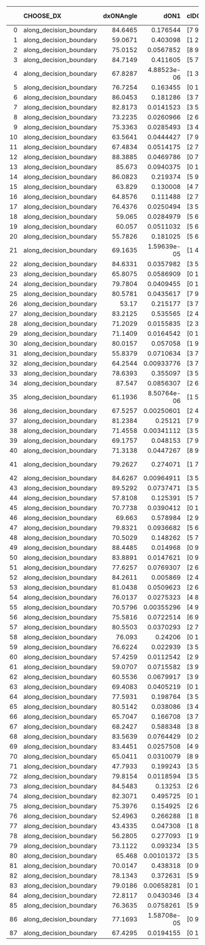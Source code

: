 |    | CHOOSE_DX               |   dxONAngle |        dON1 | cIDON1   |   dON_patch_1 |   nTON |         dON |   dxOFFAngle |       dOFF1 | cIDOFF1   |   dOFF_patch_1 |   nTOFF |        dOFF | SUCCESS   |   nExp |   dual_point_id |   subpoint_time_seconds |   total_execution_time |       logp |        dOFF/dON | Vote dOFF>dON   |
|---:|:------------------------|------------:|------------:|:---------|--------------:|-------:|------------:|-------------:|------------:|:----------|---------------:|--------:|------------:|:----------|-------:|----------------:|------------------------:|-----------------------:|-----------:|----------------:|:----------------|
|  0 | along_decision_boundary |     84.6465 | 0.176544    | [7 9]    |   0.176544    |      1 | 0.176544    |      84.3658 | 0.0100574   | [7 9]     |    0.0100574   |       1 | 0.0100574   | False     |      1 |               3 |                2.39123  |                 5.4122 |  0         |     0.0569683   | False           |
|  1 | along_decision_boundary |     59.0671 | 0.403098    | [1 2]    |   0.403098    |      1 | 0.403098    |      73.3586 | 0.0336417   | [0 2]     |    0.0336417   |       1 | 0.0336417   | False     |      2 |               9 |                2.46979  |                10.9915 | -0.5       |     0.0834578   | False           |
|  2 | along_decision_boundary |     75.0152 | 0.0567852   | [8 9]    |   0.0567852   |      1 | 0.0567852   |      86.7187 | 0.0520951   | [8 9]     |    0.0520951   |       1 | 0.0520951   | False     |      3 |              10 |                1.00826  |                12.0097 | -1         |     0.917407    | False           |
|  3 | along_decision_boundary |     84.7149 | 0.411605    | [5 7]    |   0.411605    |      1 | 0.411605    |      60.6592 | 0.0124077   | [5 7]     |    0.0124077   |       1 | 0.0124077   | False     |      4 |              13 |                4.84987  |                18.389  | -1.5       |     0.0301448   | False           |
|  4 | along_decision_boundary |     67.8287 | 4.88523e-06 | [1 3]    |   4.88523e-06 |      1 | 4.88523e-06 |      81.8868 | 0.0405116   | [0 3]     |    0.0405116   |       1 | 0.0405116   | True      |      5 |              16 |                1.0299   |                24.1214 | -2         |  8292.67        | True            |
|  5 | along_decision_boundary |     76.7254 | 0.163455    | [0 1]    |   0.163455    |      1 | 0.163455    |      78.9634 | 0.0499958   | [0 1]     |    0.0499958   |       1 | 0.0499958   | False     |      6 |              17 |                1.72812  |                25.8546 | -0.9       |     0.305869    | False           |
|  6 | along_decision_boundary |     86.0453 | 0.181286    | [3 7]    |   0.181286    |      1 | 0.181286    |      79.1593 | 0.141989    | [3 7]     |    0.141989    |       1 | 0.141989    | False     |      7 |              18 |                3.83289  |                29.6924 | -1.33333   |     0.78323     | False           |
|  7 | along_decision_boundary |     82.8173 | 0.0141523   | [3 5]    |   0.0141523   |      1 | 0.0141523   |      79.7811 | 0.399483    | [3 5]     |    0.399483    |       1 | 0.399483    | True      |      8 |              19 |                4.30976  |                34.0091 | -1.78571   |    28.2274      | True            |
|  8 | along_decision_boundary |     73.2235 | 0.0260966   | [2 6]    |   0.0260966   |      1 | 0.0260966   |      70.4092 | 0.114154    | [2 6]     |    0.114154    |       1 | 0.114154    | True      |      9 |              26 |                2.2456   |                39.3149 | -1         |     4.37429     | True            |
|  9 | along_decision_boundary |     75.3363 | 0.0285493   | [3 4]    |   0.0285493   |      1 | 0.0285493   |      79.8317 | 0.320236    | [3 4]     |    0.320236    |       1 | 0.320236    | True      |     10 |              27 |                2.25105  |                41.5709 | -0.5       |    11.217       | True            |
| 10 | along_decision_boundary |     63.5641 | 0.0444427   | [7 9]    |   0.0444427   |      1 | 0.0444427   |      72.757  | 0.078269    | [7 9]     |    0.078269    |       1 | 0.078269    | True      |     11 |              28 |                1.90618  |                43.4811 | -0.2       |     1.76112     | True            |
| 11 | along_decision_boundary |     67.4834 | 0.0514175   | [2 7]    |   0.0514175   |      1 | 0.0514175   |      66.7922 | 0.30916     | [2 7]     |    0.30916     |       1 | 0.30916     | True      |     12 |              30 |                2.69968  |                46.2258 | -0.0454545 |     6.01273     | True            |
| 12 | along_decision_boundary |     88.3885 | 0.0469786   | [0 7]    |   0.0469786   |      1 | 0.0469786   |      82.5984 | 0.123156    | [1 7]     |    0.123156    |       1 | 0.123156    | True      |     13 |              32 |                1.63291  |                50.9748 | -0         |     2.62154     | True            |
| 13 | along_decision_boundary |     85.673  | 0.0940375   | [0 1]    |   0.0940375   |      1 | 0.0940375   |      78.9797 | 0.240441    | [0 1]     |    0.240441    |       1 | 0.240441    | True      |     14 |              34 |                4.74039  |                55.7726 | -0.0384615 |     2.55686     | True            |
| 14 | along_decision_boundary |     86.0823 | 0.219374    | [5 9]    |   0.219374    |      1 | 0.219374    |      77.6862 | 0.754722    | [5 9]     |    0.754722    |       1 | 0.754722    | True      |     15 |              36 |                4.68216  |                60.4962 | -0.142857  |     3.44034     | True            |
| 15 | along_decision_boundary |     63.829  | 0.130008    | [4 7]    |   0.130008    |      1 | 0.130008    |      45.0188 | 0.195692    | [4 7]     |    0.195692    |       1 | 0.195692    | True      |     16 |              40 |                3.49608  |                66.4551 | -0.3       |     1.50523     | True            |
| 16 | along_decision_boundary |     64.8576 | 0.111488    | [2 7]    |   0.111488    |      1 | 0.111488    |      69.9225 | 0.0680681   | [2 7]     |    0.0680681   |       1 | 0.0680681   | False     |     17 |              47 |                1.30146  |                78.5733 | -0.5       |     0.61054     | False           |
| 17 | along_decision_boundary |     76.4376 | 0.0250494   | [3 5]    |   0.0250494   |      1 | 0.0250494   |      76.62   | 0.119516    | [3 5]     |    0.119516    |       1 | 0.119516    | True      |     18 |              48 |                3.18743  |                81.7658 | -0.264706  |     4.77123     | True            |
| 18 | along_decision_boundary |     59.065  | 0.0284979   | [5 6]    |   0.0284979   |      1 | 0.0284979   |      58.1229 | 0.0150608   | [5 6]     |    0.0150608   |       1 | 0.0150608   | False     |     19 |              49 |                1.14604  |                82.9178 | -0.444444  |     0.528487    | False           |
| 19 | along_decision_boundary |     60.057  | 0.0511032   | [5 6]    |   0.0511032   |      1 | 0.0511032   |      62.6944 | 0.0037578   | [5 6]     |    0.0037578   |       1 | 0.0037578   | False     |     20 |              50 |                1.42755  |                84.3543 | -0.236842  |     0.0735336   | False           |
| 20 | along_decision_boundary |     55.7826 | 0.181025    | [5 6]    |   0.181025    |      1 | 0.181025    |      58.7514 | 0.0110016   | [5 6]     |    0.0110016   |       1 | 0.0110016   | False     |     21 |              51 |                3.34071  |                87.7036 | -0.1       |     0.0607742   | False           |
| 21 | along_decision_boundary |     69.1635 | 1.59639e-05 | [1 4]    |   1.59639e-05 |      1 | 1.59639e-05 |      77.0838 | 0.0800442   | [0 4]     |    0.0800442   |       1 | 0.0800442   | True      |     22 |              53 |                1.44739  |                89.1965 | -0.0238095 |  5014.09        | True            |
| 22 | along_decision_boundary |     84.6331 | 0.0357982   | [3 5]    |   0.0357982   |      1 | 0.0357982   |      77.8871 | 0.079644    | [3 5]     |    0.079644    |       1 | 0.079644    | True      |     23 |              54 |                3.40877  |                92.6102 | -0.0909091 |     2.2248      | True            |
| 23 | along_decision_boundary |     65.8075 | 0.0586909   | [0 1]    |   0.0586909   |      1 | 0.0586909   |      68.0877 | 0.0306256   | [0 1]     |    0.0306256   |       1 | 0.0306256   | False     |     24 |              58 |                1.30536  |                97.0937 | -0.195652  |     0.521813    | False           |
| 24 | along_decision_boundary |     79.7804 | 0.0409455   | [0 1]    |   0.0409455   |      1 | 0.0409455   |      84.421  | 0.221125    | [0 1]     |    0.221125    |       1 | 0.221125    | True      |     25 |              59 |                1.47523  |                98.576  | -0.0833333 |     5.40048     | True            |
| 25 | along_decision_boundary |     80.5781 | 0.0435617   | [7 9]    |   0.0435617   |      1 | 0.0435617   |      83.0872 | 0.684967    | [7 9]     |    0.684967    |       1 | 0.684967    | True      |     26 |              61 |                4.02601  |               104.732  | -0.18      |    15.7241      | True            |
| 26 | along_decision_boundary |     53.17   | 0.215177    | [3 7]    |   0.215177    |      1 | 0.215177    |      74.6652 | 0.0573376   | [3 7]     |    0.0573376   |       1 | 0.0573376   | False     |     27 |              65 |                2.17711  |               111.287  | -0.307692  |     0.266467    | False           |
| 27 | along_decision_boundary |     83.2125 | 0.535565    | [2 4]    |   0.535565    |      1 | 0.535565    |      71.8823 | 0.0292776   | [2 4]     |    0.0292776   |       1 | 0.0292776   | False     |     28 |              66 |                3.30886  |               114.603  | -0.166667  |     0.0546668   | False           |
| 28 | along_decision_boundary |     71.2029 | 0.0155835   | [2 3]    |   0.0155835   |      1 | 0.0155835   |      63.6895 | 0.0557271   | [2 3]     |    0.0557271   |       1 | 0.0557271   | True      |     29 |              69 |                1.26137  |               115.948  | -0.0714286 |     3.57604     | True            |
| 29 | along_decision_boundary |     71.1409 | 0.0164542   | [0 1]    |   0.0164542   |      1 | 0.0164542   |      72.8017 | 0.0558695   | [0 1]     |    0.0558695   |       1 | 0.0558695   | True      |     30 |              72 |                1.22638  |               117.266  | -0.155172  |     3.39547     | True            |
| 30 | along_decision_boundary |     80.0157 | 0.057058    | [1 9]    |   0.057058    |      1 | 0.057058    |      81.1085 | 0.134277    | [0 9]     |    0.134277    |       1 | 0.134277    | True      |     31 |              73 |                2.76627  |               120.037  | -0.266667  |     2.35334     | True            |
| 31 | along_decision_boundary |     55.8379 | 0.0710634   | [3 7]    |   0.0710634   |      1 | 0.0710634   |      65.3285 | 0.0658561   | [3 7]     |    0.0658561   |       1 | 0.0658561   | False     |     32 |              79 |                1.41558  |               127.396  | -0.403226  |     0.926723    | False           |
| 32 | along_decision_boundary |     64.2544 | 0.00933776  | [3 7]    |   0.00933776  |      1 | 0.00933776  |      86.1172 | 0.0497466   | [3 7]     |    0.0497466   |       1 | 0.0497466   | True      |     33 |              80 |                1.13474  |               128.539  | -0.25      |     5.32747     | True            |
| 33 | along_decision_boundary |     78.6393 | 0.355097    | [3 5]    |   0.355097    |      1 | 0.355097    |      74.6196 | 0.132026    | [3 5]     |    0.132026    |       1 | 0.132026    | False     |     34 |              81 |                3.68861  |               132.235  | -0.378788  |     0.371802    | False           |
| 34 | along_decision_boundary |     87.547  | 0.0856307   | [2 6]    |   0.0856307   |      1 | 0.0856307   |      69.4069 | 0.0113523   | [2 6]     |    0.0113523   |       1 | 0.0113523   | False     |     35 |              83 |                2.03955  |               134.329  | -0.235294  |     0.132573    | False           |
| 35 | along_decision_boundary |     61.1936 | 8.50764e-06 | [1 5]    |   8.50764e-06 |      1 | 8.50764e-06 |      74.6174 | 0.331229    | [0 5]     |    0.331229    |       1 | 0.331229    | True      |     36 |              84 |                1.65879  |               135.994  | -0.128571  | 38933.1         | True            |
| 36 | along_decision_boundary |     67.5257 | 0.00250601  | [2 4]    |   0.00250601  |      1 | 0.00250601  |      68.0904 | 0.0100133   | [2 4]     |    0.0100133   |       1 | 0.0100133   | True      |     37 |              85 |                1.14177  |               137.14   | -0.222222  |     3.99569     | True            |
| 37 | along_decision_boundary |     81.2384 | 0.25121     | [7 9]    |   0.25121     |      1 | 0.25121     |      71.3825 | 0.208391    | [7 9]     |    0.208391    |       1 | 0.208391    | False     |     38 |              86 |                5.1608   |               142.308  | -0.337838  |     0.82955     | False           |
| 38 | along_decision_boundary |     71.4558 | 0.00341112  | [3 5]    |   0.00341112  |      1 | 0.00341112  |      72.0611 | 0.0190445   | [3 5]     |    0.0190445   |       1 | 0.0190445   | True      |     39 |              88 |                1.05016  |               145.236  | -0.210526  |     5.58305     | True            |
| 39 | along_decision_boundary |     69.1757 | 0.048153    | [7 9]    |   0.048153    |      1 | 0.048153    |      67.0163 | 0.053224    | [7 9]     |    0.053224    |       1 | 0.053224    | True      |     40 |              89 |                1.83175  |               147.075  | -0.320513  |     1.10531     | True            |
| 40 | along_decision_boundary |     71.3138 | 0.0447267   | [8 9]    |   0.0447267   |      1 | 0.0447267   |      83.5082 | 0.0423608   | [8 9]     |    0.0423608   |       1 | 0.0423608   | False     |     41 |              92 |                1.06264  |               148.24   | -0.45      |     0.947104    | False           |
| 41 | along_decision_boundary |     79.2627 | 0.274071    | [1 7]    |   0.274071    |      1 | 0.274071    |      81.3807 | 2.07415e-05 | [0 7]     |    2.07415e-05 |       1 | 2.07415e-05 | False     |     42 |              95 |                2.2106   |               150.565  | -0.304878  |     7.56796e-05 | False           |
| 42 | along_decision_boundary |     84.6267 | 0.00964911  | [3 5]    |   0.00964911  |      1 | 0.00964911  |      88.7927 | 0.0262029   | [3 5]     |    0.0262029   |       1 | 0.0262029   | True      |     43 |              96 |                1.17778  |               151.751  | -0.190476  |     2.71557     | True            |
| 43 | along_decision_boundary |     89.5292 | 0.0737471   | [3 5]    |   0.0737471   |      1 | 0.0737471   |      75.8664 | 0.0157443   | [3 5]     |    0.0157443   |       1 | 0.0157443   | False     |     44 |              97 |                1.06649  |               152.83   | -0.290698  |     0.213491    | False           |
| 44 | along_decision_boundary |     57.8108 | 0.125391    | [5 7]    |   0.125391    |      1 | 0.125391    |      73.6829 | 0.120981    | [5 7]     |    0.120981    |       1 | 0.120981    | False     |     45 |              98 |                2.50528  |               155.342  | -0.181818  |     0.96483     | False           |
| 45 | along_decision_boundary |     70.7738 | 0.0390412   | [0 1]    |   0.0390412   |      1 | 0.0390412   |      66.4685 | 0.103539    | [0 1]     |    0.103539    |       1 | 0.103539    | True      |     46 |             104 |                1.92059  |               168.177  | -0.1       |     2.65205     | True            |
| 46 | along_decision_boundary |     69.663  | 0.578984    | [2 9]    |   0.578984    |      1 | 0.578984    |      63.439  | 0.252821    | [2 9]     |    0.252821    |       1 | 0.252821    | False     |     47 |             109 |                3.25741  |               173.564  | -0.173913  |     0.436662    | False           |
| 47 | along_decision_boundary |     79.8321 | 0.0936682   | [5 6]    |   0.0936682   |      1 | 0.0936682   |      84.0593 | 0.11215     | [5 6]     |    0.11215     |       1 | 0.11215     | True      |     48 |             110 |                1.81683  |               175.387  | -0.0957447 |     1.19731     | True            |
| 48 | along_decision_boundary |     70.5029 | 0.148262    | [5 7]    |   0.148262    |      1 | 0.148262    |      64.2943 | 0.377788    | [5 7]     |    0.377788    |       1 | 0.377788    | True      |     49 |             111 |                3.24684  |               178.641  | -0.166667  |     2.54811     | True            |
| 49 | along_decision_boundary |     88.4485 | 0.014968    | [0 9]    |   0.014968    |      1 | 0.014968    |      68.7774 | 0.0258812   | [1 9]     |    0.0258812   |       1 | 0.0258812   | True      |     50 |             112 |                1.37373  |               180.022  | -0.255102  |     1.7291      | True            |
| 50 | along_decision_boundary |     83.8891 | 0.0147621   | [0 9]    |   0.0147621   |      1 | 0.0147621   |      69.8198 | 0.0479125   | [1 9]     |    0.0479125   |       1 | 0.0479125   | True      |     51 |             113 |                1.316    |               181.343  | -0.36      |     3.24565     | True            |
| 51 | along_decision_boundary |     77.6257 | 0.0769307   | [2 6]    |   0.0769307   |      1 | 0.0769307   |      76.3837 | 0.324855    | [2 6]     |    0.324855    |       1 | 0.324855    | True      |     52 |             114 |                3.19028  |               184.542  | -0.480392  |     4.2227      | True            |
| 52 | along_decision_boundary |     84.2611 | 0.005869    | [2 4]    |   0.005869    |      1 | 0.005869    |      82.6402 | 0.0645438   | [2 4]     |    0.0645438   |       1 | 0.0645438   | True      |     53 |             119 |                2.1611   |               196.716  | -0.615385  |    10.9974      | True            |
| 53 | along_decision_boundary |     81.0438 | 0.0509623   | [2 6]    |   0.0509623   |      1 | 0.0509623   |      77.8001 | 0.116006    | [2 6]     |    0.116006    |       1 | 0.116006    | True      |     54 |             120 |                3.40201  |               200.126  | -0.764151  |     2.2763      | True            |
| 54 | along_decision_boundary |     76.0137 | 0.0275323   | [4 8]    |   0.0275323   |      1 | 0.0275323   |      73.0412 | 0.123863    | [4 8]     |    0.123863    |       1 | 0.123863    | True      |     55 |             121 |                1.34356  |               201.478  | -0.925926  |     4.49882     | True            |
| 55 | along_decision_boundary |     70.5796 | 0.00355296  | [4 9]    |   0.00355296  |      1 | 0.00355296  |      79.1601 | 0.00808984  | [4 9]     |    0.00808984  |       1 | 0.00808984  | True      |     56 |             123 |                0.958666 |               203.616  | -1.1       |     2.27693     | True            |
| 56 | along_decision_boundary |     75.5816 | 0.0722514   | [6 9]    |   0.0722514   |      1 | 0.0722514   |      77.9361 | 0.505301    | [6 9]     |    0.505301    |       1 | 0.505301    | True      |     57 |             124 |                6.19049  |               209.811  | -1.28571   |     6.99365     | True            |
| 57 | along_decision_boundary |     80.5503 | 0.0370293   | [2 7]    |   0.0370293   |      1 | 0.0370293   |      87.87   | 0.0688321   | [2 7]     |    0.0688321   |       1 | 0.0688321   | True      |     58 |             125 |                2.25996  |               212.082  | -1.48246   |     1.85886     | True            |
| 58 | along_decision_boundary |     76.093  | 0.24206     | [0 1]    |   0.24206     |      1 | 0.24206     |      75.7212 | 0.520232    | [0 1]     |    0.520232    |       1 | 0.520232    | True      |     59 |             126 |                5.51736  |               217.605  | -1.68966   |     2.14918     | True            |
| 59 | along_decision_boundary |     76.6224 | 0.022939    | [3 5]    |   0.022939    |      1 | 0.022939    |      75.4803 | 0.334002    | [3 5]     |    0.334002    |       1 | 0.334002    | True      |     60 |             127 |                1.82737  |               219.438  | -1.90678   |    14.5605      | True            |
| 60 | along_decision_boundary |     57.4259 | 0.0112542   | [2 9]    |   0.0112542   |      1 | 0.0112542   |      71.1606 | 0.0881506   | [2 9]     |    0.0881506   |       1 | 0.0881506   | True      |     61 |             129 |                1.96588  |               221.453  | -2.13333   |     7.83267     | True            |
| 61 | along_decision_boundary |     59.0707 | 0.0715582   | [3 9]    |   0.0715582   |      1 | 0.0715582   |      81.7533 | 0.155393    | [3 9]     |    0.155393    |       1 | 0.155393    | True      |     62 |             130 |                1.80796  |               223.268  | -2.36885   |     2.17156     | True            |
| 62 | along_decision_boundary |     60.5536 | 0.0679917   | [3 9]    |   0.0679917   |      1 | 0.0679917   |      83.6441 | 0.187273    | [3 9]     |    0.187273    |       1 | 0.187273    | True      |     63 |             131 |                1.38039  |               224.655  | -2.6129    |     2.75435     | True            |
| 63 | along_decision_boundary |     69.4083 | 0.0405219   | [0 1]    |   0.0405219   |      1 | 0.0405219   |      59.3657 | 0.045697    | [0 1]     |    0.045697    |       1 | 0.045697    | True      |     64 |             133 |                1.9917   |               228.709  | -2.86508   |     1.12771     | True            |
| 64 | along_decision_boundary |     77.5931 | 0.198764    | [3 5]    |   0.198764    |      1 | 0.198764    |      73.9832 | 0.0733361   | [3 5]     |    0.0733361   |       1 | 0.0733361   | False     |     65 |             134 |                2.39628  |               231.11   | -3.125     |     0.368961    | False           |
| 65 | along_decision_boundary |     80.5142 | 0.038086    | [3 4]    |   0.038086    |      1 | 0.038086    |      89.5442 | 0.0826524   | [3 4]     |    0.0826524   |       1 | 0.0826524   | True      |     66 |             135 |                0.957075 |               232.073  | -2.77692   |     2.17015     | True            |
| 66 | along_decision_boundary |     65.7047 | 0.166708    | [3 7]    |   0.166708    |      1 | 0.166708    |      53.3518 | 0.435678    | [3 7]     |    0.435678    |       1 | 0.435678    | True      |     67 |             136 |                3.69566  |               235.779  | -3.0303    |     2.61341     | True            |
| 67 | along_decision_boundary |     68.2427 | 0.588348    | [3 8]    |   0.588348    |      1 | 0.588348    |      59.0081 | 0.281571    | [3 8]     |    0.281571    |       1 | 0.281571    | False     |     68 |             137 |                5.44939  |               241.235  | -3.29104   |     0.478579    | False           |
| 68 | along_decision_boundary |     83.5639 | 0.0764429   | [0 2]    |   0.0764429   |      1 | 0.0764429   |      63.5517 | 0.0610292   | [1 2]     |    0.0610292   |       1 | 0.0610292   | False     |     69 |             138 |                2.16616  |               243.411  | -2.94118   |     0.798363    | False           |
| 69 | along_decision_boundary |     83.4451 | 0.0257508   | [4 9]    |   0.0257508   |      1 | 0.0257508   |      82.5089 | 1.56374     | [4 9]     |    1.56374     |       1 | 1.56374     | True      |     70 |             144 |                6.06473  |               256.013  | -2.61594   |    60.7257      | True            |
| 70 | along_decision_boundary |     65.0411 | 0.0310079   | [8 9]    |   0.0310079   |      1 | 0.0310079   |      68.3411 | 0.0486502   | [8 9]     |    0.0486502   |       1 | 0.0486502   | True      |     71 |             146 |                1.89362  |               257.971  | -2.85714   |     1.56896     | True            |
| 71 | along_decision_boundary |     47.7933 | 0.199243    | [3 5]    |   0.199243    |      1 | 0.199243    |      53.8087 | 0.25033     | [3 5]     |    0.25033     |       1 | 0.25033     | True      |     72 |             147 |                5.7932   |               263.769  | -3.10563   |     1.25641     | True            |
| 72 | along_decision_boundary |     79.8154 | 0.0118594   | [3 5]    |   0.0118594   |      1 | 0.0118594   |      89.5666 | 0.0201452   | [3 5]     |    0.0201452   |       1 | 0.0201452   | True      |     73 |             148 |                1.04186  |               264.817  | -3.36111   |     1.69867     | True            |
| 73 | along_decision_boundary |     84.5483 | 0.13253     | [2 6]    |   0.13253     |      1 | 0.13253     |      76.4711 | 0.000595789 | [2 6]     |    0.000595789 |       1 | 0.000595789 | False     |     74 |             149 |                1.59331  |               266.417  | -3.62329   |     0.00449552  | False           |
| 74 | along_decision_boundary |     82.3071 | 0.495725    | [0 1]    |   0.495725    |      1 | 0.495725    |      84.6228 | 0.203687    | [0 1]     |    0.203687    |       1 | 0.203687    | False     |     75 |             151 |                2.33098  |               270.909  | -3.27027   |     0.410888    | False           |
| 75 | along_decision_boundary |     75.3976 | 0.154925    | [2 6]    |   0.154925    |      1 | 0.154925    |      68.8488 | 0.263341    | [2 6]     |    0.263341    |       1 | 0.263341    | True      |     76 |             157 |                4.99617  |               282.531  | -2.94      |     1.69979     | True            |
| 76 | along_decision_boundary |     52.4963 | 0.266288    | [1 8]    |   0.266288    |      1 | 0.266288    |      63.0009 | 0.24408     | [0 8]     |    0.24408     |       1 | 0.24408     | False     |     77 |             158 |                3.73969  |               286.276  | -3.18421   |     0.916604    | False           |
| 77 | along_decision_boundary |     43.4335 | 0.047308    | [1 8]    |   0.047308    |      1 | 0.047308    |      71.0662 | 0.113695    | [0 8]     |    0.113695    |       1 | 0.113695    | True      |     78 |             159 |                1.61763  |               287.899  | -2.86364   |     2.40329     | True            |
| 78 | along_decision_boundary |     56.2805 | 0.277093    | [1 9]    |   0.277093    |      1 | 0.277093    |      78.494  | 0.0257926   | [0 9]     |    0.0257926   |       1 | 0.0257926   | False     |     79 |             160 |                2.26545  |               290.173  | -3.10256   |     0.093083    | False           |
| 79 | along_decision_boundary |     73.1122 | 0.093234    | [3 5]    |   0.093234    |      1 | 0.093234    |      85.1079 | 0.239303    | [3 5]     |    0.239303    |       1 | 0.239303    | True      |     80 |             163 |                2.90613  |               295.292  | -2.79114   |     2.56669     | True            |
| 80 | along_decision_boundary |     65.468  | 0.00101372  | [3 5]    |   0.00101372  |      1 | 0.00101372  |      85.7823 | 0.160989    | [3 5]     |    0.160989    |       1 | 0.160989    | True      |     81 |             166 |                1.69775  |               297.055  | -3.025     |   158.809       | True            |
| 81 | along_decision_boundary |     70.0147 | 0.438318    | [0 9]    |   0.438318    |      1 | 0.438318    |      81.3858 | 0.102267    | [1 9]     |    0.102267    |       1 | 0.102267    | False     |     82 |             169 |                3.38443  |               300.532  | -3.26543   |     0.233317    | False           |
| 82 | along_decision_boundary |     78.1343 | 0.372631    | [5 9]    |   0.372631    |      1 | 0.372631    |      77.6634 | 0.0180384   | [5 9]     |    0.0180384   |       1 | 0.0180384   | False     |     83 |             170 |                1.24119  |               301.781  | -2.95122   |     0.0484082   | False           |
| 83 | along_decision_boundary |     79.0186 | 0.00658281  | [0 1]    |   0.00658281  |      1 | 0.00658281  |      81.709  | 0.328345    | [0 1]     |    0.328345    |       1 | 0.328345    | True      |     84 |             172 |                2.11876  |               303.944  | -2.65663   |    49.8792      | True            |
| 84 | along_decision_boundary |     72.8117 | 0.0430346   | [3 4]    |   0.0430346   |      1 | 0.0430346   |      70.7987 | 0.239166    | [3 4]     |    0.239166    |       1 | 0.239166    | True      |     85 |             178 |                2.66591  |               310.596  | -2.88095   |     5.55753     | True            |
| 85 | along_decision_boundary |     76.3635 | 0.0758261   | [5 9]    |   0.0758261   |      1 | 0.0758261   |      83.8308 | 0.296356    | [5 9]     |    0.296356    |       1 | 0.296356    | True      |     86 |             179 |                2.37881  |               312.984  | -3.11176   |     3.90837     | True            |
| 86 | along_decision_boundary |     77.1693 | 1.58708e-05 | [0 9]    |   1.58708e-05 |      1 | 1.58708e-05 |      88.1349 | 0.136363    | [1 9]     |    0.136363    |       1 | 0.136363    | True      |     87 |             180 |                2.61426  |               315.605  | -3.34884   |  8592.03        | True            |
| 87 | along_decision_boundary |     67.4295 | 0.0194155   | [0 1]    |   0.0194155   |      1 | 0.0194155   |      70.834  | 0.180353    | [0 1]     |    0.180353    |       1 | 0.180353    | True      |     88 |             185 |                2.38248  |               320.888  | -3.59195   |     9.28911     | True            |